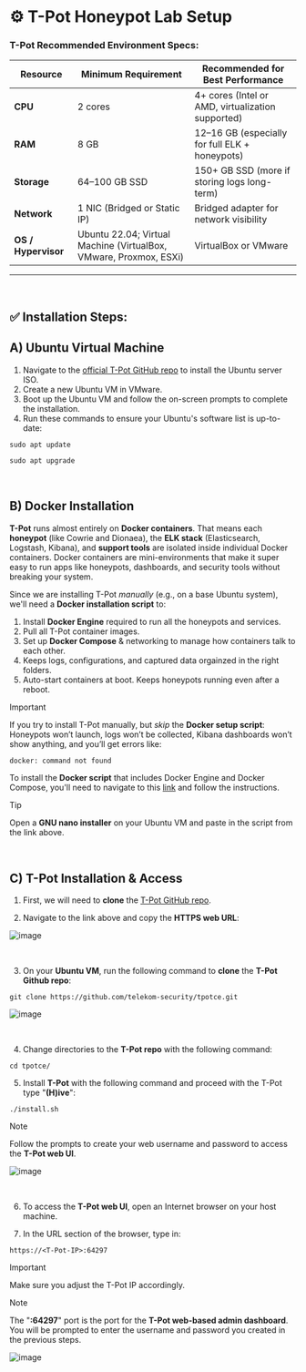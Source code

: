 # ⚙️ T-Pot Honeypot Lab Setup

### T-Pot Recommended Environment Specs:

| Resource            | Minimum Requirement                                                            | Recommended for Best Performance                  |
| ------------------- | ------------------------------------------------------------------------------ | ------------------------------------------------- |
| **CPU**             | 2 cores                                                                        | 4+ cores (Intel or AMD, virtualization supported) |
| **RAM**             | 8 GB                                                                           | 12–16 GB (especially for full ELK + honeypots)    |
| **Storage**         | 64–100 GB SSD                                                                  | 150+ GB SSD (more if storing logs long-term)      |
| **Network**         | 1 NIC (Bridged or Static IP)                                                   | Bridged adapter for network visibility            |
| **OS / Hypervisor** | Ubuntu 22.04; Virtual Machine (VirtualBox, VMware, Proxmox, ESXi)              | VirtualBox or VMware                              |

---

</br>

## ✅ Installation Steps:

## A) Ubuntu Virtual Machine

1. Navigate to the [official T-Pot GitHub repo](https://github.com/telekom-security/tpotce) to install the Ubuntu server ISO.
2. Create a new Ubuntu VM in VMware.
3. Boot up the Ubuntu VM and follow the on-screen prompts to complete the installation.
4. Run these commands to ensure your Ubuntu's software list is up-to-date:
````
sudo apt update
````
````
sudo apt upgrade
````

</br>

## B) Docker Installation

**T-Pot** runs almost entirely on **Docker containers**. That means each **honeypot** (like Cowrie and Dionaea), the **ELK stack** (Elasticsearch, Logstash, Kibana), and **support tools** are isolated inside individual Docker containers. Docker containers are mini-environments that make it super easy to run apps like honeypots, dashboards, and security tools without breaking your system.

Since we are installing T-Pot *manually* (e.g., on a base Ubuntu system), we'll need a **Docker installation script** to:

1. Install **Docker Engine** required to run all the honeypots and services.
2. Pull all T-Pot container images. 
3. Set up **Docker Compose** & networking to manage how containers talk to each other.
4. Keeps logs, configurations, and captured data orgainzed in the right folders.
5. Auto-start containers at boot. Keeps honeypots running even after a reboot.

> [!IMPORTANT]
> If you try to install T-Pot manually, but *skip* the **Docker setup script**:
> Honeypots won’t launch, logs won’t be collected, Kibana dashboards won’t show anything, and you’ll get errors like:
> ````
> docker: command not found
> ````

To install the **Docker script** that includes Docker Engine and Docker Compose, you'll need to navigate to this [link](https://wiki.kitpro.us/en/articles/docker-script) and follow the instructions.

> [!TIP]
> Open a **GNU nano installer** on your Ubuntu VM and paste in the script from the link above.

</br>

## C) T-Pot Installation & Access

1. First, we will need to **clone** the [T-Pot GitHub repo](https://github.com/telekom-security/tpotce).

2. Navigate to the link above and copy the **HTTPS web URL**:

![image](https://github.com/user-attachments/assets/2f9b6704-3de5-479c-8472-d47c22f6b91e)

</br>

3. On your **Ubuntu VM**, run the following command to **clone** the **T-Pot Github repo**:

````
git clone https://github.com/telekom-security/tpotce.git
````

![image](https://github.com/user-attachments/assets/6b59b468-3447-4bf2-935c-53483260fe39)

</br>

4. Change directories to the **T-Pot repo** with the following command:

````
cd tpotce/
````

5. Install **T-Pot** with the following command and proceed with the T-Pot type "**(H)ive**":

````
./install.sh
````

> [!NOTE]
> Follow the prompts to create your web username and password to access the **T-Pot web UI**.

![image](https://github.com/user-attachments/assets/70edfaa6-42bf-44f9-8862-84336334dbed)

</br>

6. To access the **T-Pot web UI**, open an Internet browser on your host machine.

7. In the URL section of the browser, type in:

````
https://<T-Pot-IP>:64297
````

> [!IMPORTANT]
> Make sure you adjust the T-Pot IP accordingly. 

> [!NOTE]
> The "**:64297**" port is the port for the **T-Pot web-based admin dashboard**. </br>
> You will be prompted to enter the username and password you created in the previous steps.

![image](https://github.com/user-attachments/assets/80fa6abc-9549-4d87-b5c4-8299cdb99d0e)


